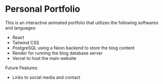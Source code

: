 # Personal Portfolio

This is an interactive animated portfolio that utilizes the following softwares and languages:
- React
- Tailwind CSS
- PostgreSQL using a Neon backend to store the blog content
- Render for running the blog database server
- Vercel to host the main website

Future Features:
- Links to social media and contact

